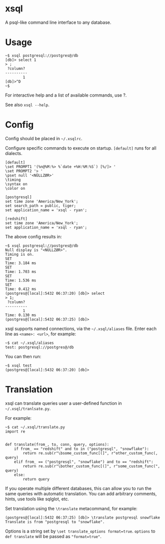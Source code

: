 xsql
====

A psql-like command line interface to any database.

Usage
=====

```!sh
~$ xsql postgresql://postgres@/db
[db]> select 1
> ;
 ?column? 
----------
        1 
[db]>^D
~$
```

For interactive help and a list of available commands, use \?.

See also `xsql --help`.

Config
======

Config should be placed in `~/.xsqlrc`.

Configure specific commands to execute on startup. `[default]` runs for all
dialects.

```
[default]
\set PROMPT1 '(%n@%M:%> %`date +%H:%M:%S`) [%/]> '
\set PROMPT2 '> '
\pset null '<NÜLLZØR>'
\timing
\syntax on
\color on

[postgresql]
set time zone 'America/New_York';
set search_path = public, tiger;
set application_name = 'xsql - ryan';

[redshift]
set time zone 'America/New_York';
set application_name = 'xsql - ryan';
```

The above config results in:
```!sh
~$ xsql postgresql://postgres@/db
Null display is "<NÜLLZØR>".
Timing is on.
SET
Time: 3.184 ms
SET
Time: 1.703 ms
SET
Time: 1.536 ms
SET
Time: 0.412 ms
(postgres@[local]:5432 06:37:20) [db]> select
> 1;
 ?column? 
----------
        1 
Time: 0.130 ms
(postgres@[local]:5432 06:37:25) [db]>
```

xsql supports named connections, via the `~/.xsql/aliases` file.
Enter each line as `<name>: <url>`, for example:
```
~$ cat ~/.xsql/aliases
test: postgresql://postgres@/db
```

You can then run:
```
~$ xsql test
(postgres@[local]:5432 06:37:20) [db]>
```

Translation
===========

xsql can translate queries user a user-defined function in `~/.xsql/tranlsate.py`.

For example:
```
~$ cat ~/.xsql/translate.py
import re


def translate(from_, to, conn, query, options):
    if from_ == "redshift" and to in ("postgresql", "snowflake"):
        return re.sub(r"\bsome_custom_func[(]", r"other_custom_func(, query)
    elif from_ == ("postgresql", "snowflake") and to == "redshift":
        return re.sub(r"\bother_custom_func[(]", r"some_custom_func(", query)
    else:
        return query
```

If you operate multiple different databases, this can allow you to run the same
queries with automatic translation. You can add arbitrary comments, hints, use
tools like sqlglot, etc.

Set translation using the `\translate` metacommand, for example:
```
(postgres@[local]:5432 06:37:25) [db]> \translate postgresql snowflake
Translate is from "postgresql to "snowflake".
```

Options is a string set by `\set translate_options format=true`. `options` to
`def translate` will be passed as `"format=true"`.
